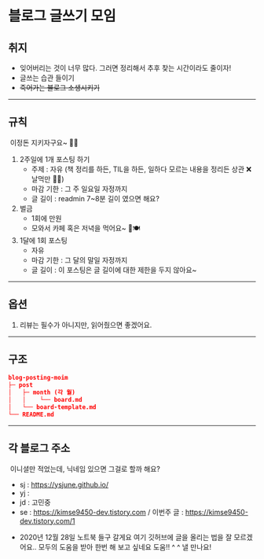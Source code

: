 # 블로그 글쓰기 모임


## 취지

- 잊어버리는 것이 너무 많다. 그러면 정리해서 추후 찾는 시간이라도 줄이자!
- 글쓰는 습관 들이기
- ~~죽어가는 블로그 소생시키기~~

------

## 규칙

​	이정돈 지키자구요~ 🧑‍💻

1. 2주일에 1개 포스팅 하기
   - 주제 : 자유 (책 정리를 하든, TIL을 하든, 일하다 모르는 내용을 정리든 상관 ❌ 날먹만 🙅‍♂️)
   - 마감 기한 : 그 주 일요일 자정까지
   - 글 길이 : readmin 7~8분 길이 였으면 해요?
2. 벌금
   - 1회에 만원
   - 모와서 카페 혹은 저녁을 먹어요~ 🍗🍽
3. 1달에 1회 포스팅
   - 자유
   - 마감 기한 : 그 달의 말일 자정까지
   - 글 길이 : 이 포스팅은 글 길이에 대한 제한을 두지 않아요~

------

## 옵션

1. 리뷰는 필수가 아니지만, 읽어줬으면 좋겠어요.

------

## 구조

```json
blog-posting-moim
├─ post
│   ├─ month (각 월)
│   │    └── board.md
│   └── board-template.md
└── README.md
```

------

## 각 블로그 주소

​	이니셜만 적었는데, 닉네임 있으면 그걸로 할까 해요?

- sj : https://ysjune.github.io/
- yj :
- jd : 고민중
- se : https://kimse9450-dev.tistory.com / 이번주 글 : https://kimse9450-dev.tistory.com/1 
* 2020년 12월 28일 노트북 들구 갈게요 여기 깃허브에 글을 올리는 법을 잘 모르겠어요.. 모두의 도움을 받아 한번 해 보고 싶네요 도움!!  ^ ^ 낼 만나요! 
